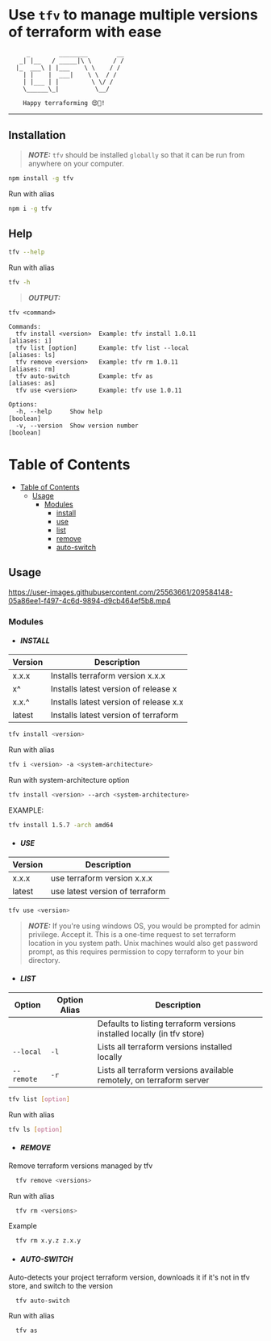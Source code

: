 # Use `tfv` to manage multiple versions of terraform with ease

         _        ________        __
       _| |__   / _____|\ \      / /
      |_  ___\ | |___    \ \    / /
        | |    |  ___|    \ \  / /
        | |___ | |         \ \/ /
        \______\_|          \__/

        Happy terraforming 😍🥂!
  ---------------------------------------

## Installation

> **_NOTE:_** `tfv` should be installed `globally` so that it can be run from anywhere on your computer.

```sh
npm install -g tfv
```

Run with alias

```sh
npm i -g tfv
```

## Help

```sh
tfv --help
```

Run with alias

```sh
tfv -h
```

> **_OUTPUT:_**

```
tfv <command>

Commands:
  tfv install <version>  Example: tfv install 1.0.11                [aliases: i]
  tfv list [option]      Example: tfv list --local                 [aliases: ls]
  tfv remove <version>   Example: tfv rm 1.0.11                    [aliases: rm]
  tfv auto-switch        Example: tfv as                           [aliases: as]
  tfv use <version>      Example: tfv use 1.0.11

Options:
  -h, --help     Show help                                             [boolean]
  -v, --version  Show version number                                   [boolean]
```


# Table of Contents

<!--ts-->
* [Table of Contents](#table-of-contents)
  * [Usage](#usage)
    * [Modules](#modules)
      * [install](#install)
      * [use](#use)
      * [list](#list)
      * [remove](#remove)
      * [auto-switch](#auto-switch)
<!--te-->

## Usage

https://user-images.githubusercontent.com/25563661/209584148-05a86ee1-f497-4c6d-9894-d9cb464ef5b8.mp4

### Modules

- #### _INSTALL_

| Version          | Description                                |
| ---------------- | ------------------------------------------ |
| x.x.x            | Installs terraform version x.x.x           |
| x^               | Installs latest version of release x       |
| x.x.^            | Installs latest version of release x.x     |
| latest           | Installs latest version of terraform       |

```sh
tfv install <version>
```

Run with alias

```sh
tfv i <version> -a <system-architecture>
```

Run with system-architecture option

```sh
tfv install <version> --arch <system-architecture>
```

EXAMPLE:

```sh
tfv install 1.5.7 -arch amd64
```


- #### _USE_

| Version          | Description                               |
| ---------------- | ----------------------------------------- |
| x.x.x            | use terraform version x.x.x               |
| latest           | use latest version of terraform           |

```sh
tfv use <version>
```

> **_NOTE:_** If you're using windows OS, you would be prompted for admin privilege. Accept it. This is a one-time request to set terraform location in you system path. Unix machines would also get password prompt, as this requires permission to copy terraform to your bin directory.

- #### _LIST_

| Option         | Option Alias  |                Description                                                     |
| ---------------|---------------|--------------------------------------------------------------------------------|
|                |               |  Defaults to listing terraform versions installed locally (in tfv store)       |
| `--local`      |  `-l`         |  Lists all terraform versions installed locally                                |
| `--remote`     |  `-r`         |  Lists all terraform versions available remotely, on terraform server          |

```sh
tfv list [option]
```

Run with alias

```sh
tfv ls [option]
```

- #### _REMOVE_

Remove terraform versions managed by tfv

```sh
  tfv remove <versions>
```

Run with alias

```sh
  tfv rm <versions>
```

Example

```sh
  tfv rm x.y.z z.x.y
```

- #### _AUTO-SWITCH_

Auto-detects your project terraform version, downloads it if it's not in tfv store, and switch to the version

```sh
  tfv auto-switch
```

Run with alias

```sh
  tfv as
```
